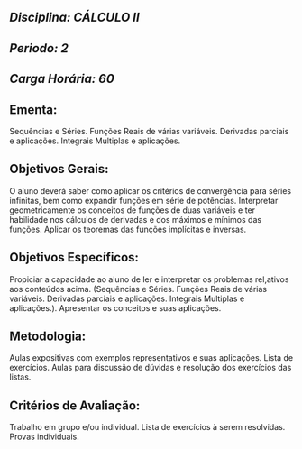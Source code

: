 ## *Disciplina: _CÁLCULO II_*
## *Periodo: _2_*
## *Carga Horária: _60_*
 
## Ementa:
Sequências e Séries. Funções Reais de várias variáveis. Derivadas parciais e aplicações. Integrais Multiplas e aplicações.
 
## Objetivos Gerais:
O aluno deverá saber como aplicar os critérios de convergência para séries infinitas, bem como expandir funções em série de potências. Interpretar geometricamente os conceitos de funções de duas variáveis e ter habilidade nos cálculos de derivadas e dos máximos e mínimos das funções. Aplicar os teoremas das funções implícitas e inversas.
 
## Objetivos Específicos:
Propiciar a capacidade ao aluno de ler e interpretar os problemas rel,ativos aos conteúdos acima. (Sequências e Séries. Funções Reais de várias variáveis. Derivadas parciais e aplicações. Integrais Multiplas e aplicações.). Apresentar os conceitos e suas aplicações.
 
## Metodologia:
 Aulas expositivas com exemplos representativos e suas aplicações. Lista de exercícios. Aulas para discussão de dúvidas e resolução dos exercícios das listas.
 
## Critérios de Avaliação:
Trabalho em grupo e/ou individual. Lista de exercícios à serem resolvidas. Provas individuais.